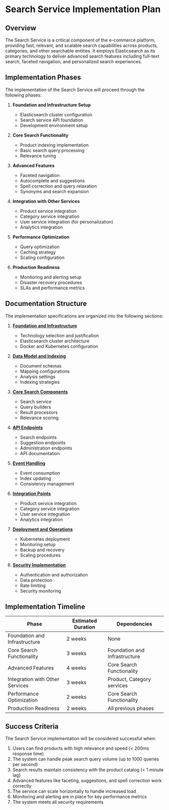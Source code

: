 # Search Service Implementation Plan

## Overview

The Search Service is a critical component of the e-commerce platform, providing fast, relevant, and scalable search capabilities across products, categories, and other searchable entities. It employs Elasticsearch as its primary technology to deliver advanced search features including full-text search, faceted navigation, and personalized search experiences.

## Implementation Phases

The implementation of the Search Service will proceed through the following phases:

1. **Foundation and Infrastructure Setup**
   - Elasticsearch cluster configuration
   - Search service API foundation
   - Development environment setup

2. **Core Search Functionality**
   - Product indexing implementation
   - Basic search query processing
   - Relevance tuning

3. **Advanced Features**
   - Faceted navigation
   - Autocomplete and suggestions
   - Spell correction and query relaxation
   - Synonyms and search expansion

4. **Integration with Other Services**
   - Product service integration
   - Category service integration
   - User service integration (for personalization)
   - Analytics integration

5. **Performance Optimization**
   - Query optimization
   - Caching strategy
   - Scaling configuration

6. **Production Readiness**
   - Monitoring and alerting setup
   - Disaster recovery procedures
   - SLAs and performance metrics

## Documentation Structure

The implementation specifications are organized into the following sections:

1. [**Foundation and Infrastructure**](./01-foundation-and-infrastructure.md)
   - Technology selection and justification
   - Elasticsearch cluster architecture
   - Docker and Kubernetes configuration

2. [**Data Model and Indexing**](./02-data-model-and-indexing/00-overview.md)
   - Document schemas
   - Mapping configurations
   - Analysis settings
   - Indexing strategies

3. [**Core Search Components**](./03-core-components/00-overview.md)
   - Search service
   - Query builders
   - Result processors
   - Relevance scoring

4. [**API Endpoints**](./04-api-endpoints/00-overview.md)
   - Search endpoints
   - Suggestion endpoints
   - Administration endpoints
   - API documentation

5. [**Event Handling**](./05-event-handling/00-overview.md)
   - Event consumption
   - Index updating
   - Consistency management

6. [**Integration Points**](./06-integration-points/00-overview.md)
   - Product service integration
   - Category service integration
   - User service integration
   - Analytics integration

7. [**Deployment and Operations**](./07-deployment-operations/00-overview.md)
   - Kubernetes deployment
   - Monitoring setup
   - Backup and recovery
   - Scaling procedures

8. [**Security Implementation**](./08-security/00-overview.md)
   - Authentication and authorization
   - Data protection
   - Rate limiting
   - Security monitoring

## Implementation Timeline

| Phase | Estimated Duration | Dependencies |
|-------|-------------------|--------------|
| Foundation and Infrastructure | 2 weeks | None |
| Core Search Functionality | 3 weeks | Foundation and Infrastructure |
| Advanced Features | 4 weeks | Core Search Functionality |
| Integration with Other Services | 3 weeks | Product, Category services |
| Performance Optimization | 2 weeks | Core Search Functionality |
| Production Readiness | 2 weeks | All previous phases |

## Success Criteria

The Search Service implementation will be considered successful when:

1. Users can find products with high relevance and speed (< 200ms response time)
2. The system can handle peak search query volume (up to 1000 queries per second)
3. Search results maintain consistency with the product catalog (< 1 minute lag)
4. Advanced features like faceting, suggestions, and spell correction work correctly
5. The service can scale horizontally to handle increased load
6. Monitoring and alerting are in place for key performance metrics
7. The system meets all security requirements